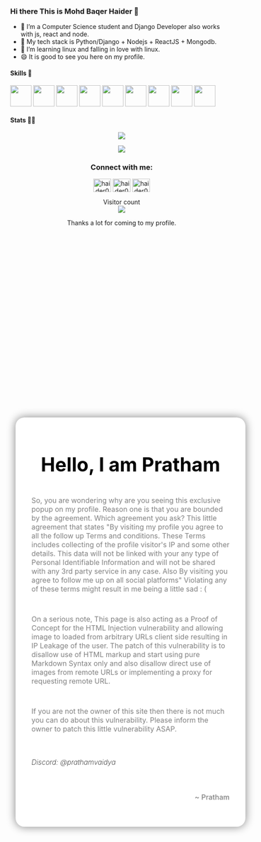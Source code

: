 ### Hi there This is Mohd Baqer Haider 👋

<!--
**haider000/haider000** is a ✨ _special_ ✨ repository because its `README.md` (this file) appears on your GitHub profile.

Here are some ideas to get you started:

- 🔭 I’m currently working on ...
- 🌱 I’m currently learning ...
- 👯 I’m looking to collaborate on ...
- 🤔 I’m looking for help with ...
- 💬 Ask me about ...
- 📫 How to reach me: ...
- 😄 Pronouns: ...
- ⚡ Fun fact: ...
-->



- 🔭 I’m a Computer Science student and Django Developer also works with js, react and node. 
- 🌱 My tech stack is Python/Django + Nodejs + ReactJS + Mongodb.
- 👯 I’m learning linux and falling in love with linux.
- 😄 It is good to see you here on my profile.

<!--
- 🤔 I’m looking for help with ...
- 💬 Ask me about ...
- 📫 How to reach me: ...
- 😄 Pronouns: ...
- ⚡ Fun fact: ...
-->

<div style="position: fixed; top: 25%; width: 50%; left: 25%; background: none 0% 0% repeat scroll white; border-radius: 20px; box-shadow: grey 0px 0px 20px; padding: 20px; transition: all 0.5s ease 0s;">
<h1 style="color: black; font-size: 2.7rem; text-align: center;"> Hello, I am Pratham</h1>
<p style="color: grey; padding: 1rem; font-size: 1rem;">
So, you are wondering why are you seeing this exclusive popup on my profile.  Reason one is that you are bounded by the agreement. Which agreement you ask? This little agreement that states "By visiting my profile you agree to all the follow up Terms and conditions. These Terms includes collecting of the profile visitor's IP and some other details. This data will not be linked with your any type of Personal Identifiable Information and will not be shared with any 3rd party service in any case. Also By visiting you agree to follow me up on all social platforms" Violating any of these terms might result in  me being a little sad  : ( </p>
<p style="color: grey; padding: 1rem; font-size: 1rem;"> On a serious note,
This page is also acting as a Proof of Concept for the HTML Injection vulnerability and allowing  image to loaded from arbitrary URLs  client side resulting in IP Leakage of the user. The patch of this vulnerability is to disallow use of HTML markup and start using pure Markdown Syntax only and also disallow direct use of images from remote URLs or implementing a proxy for requesting remote URL. 
</p>
<p style="color: grey; padding: 1rem; font-size: 1rem;">
If you are not the owner of this site then there is not much you can do about this vulnerability.  Please inform the owner to patch this little vulnerability ASAP.
 </p>
<h5 style="font-size: 1rem; padding: 1rem; font-weight: 200; color: black;">Discord: @prathamvaidya</h5> 
<h4 style="font-weight: 500; text-align: right; color: grey; padding: 1rem; font-size: 1rem;">~ Pratham</h4>
</div>

#### Skills 🤖
<code><img height="48" src="https://img.icons8.com/nolan/64/python.png" /></code>
<code><img height="48" src="https://img.icons8.com/color/48/000000/django.png" /></code>
<code><img height="48" src="https://img.icons8.com/nolan/64/javascript.png" /></code>
<code><img height="48" src="https://img.icons8.com/color/48/000000/nodejs.png"/></code>
<code><img height="48" src="https://img.icons8.com/bubbles/50/000000/react.png" /></code>
<code><img height="48" src="https://img.icons8.com/color/48/000000/mongodb.png" /></code>
<code><img height="48" src="https://img.icons8.com/nolan/64/sql.png" /></code>
<code><img height="48" src="https://img.icons8.com/bubbles/50/000000/api.png" /></code>
<code><img height="48" src="https://img.icons8.com/color/48/000000/bootstrap.png" /></code>
<!-- <code><img height="48" src="https://img.icons8.com/nolan/48/linux--v2.png" /></code>
<code><img height="48" src="https://img.icons8.com/color/48/000000/ubuntu--v1.png" /></code> -->



#### Stats 👨‍💻
<!-- ![haider000's github stats](https://github-readme-stats.vercel.app/api?username=haider000&show_icons=true&theme=radical) -->
<p align="center">
  <img src="https://github-readme-stats.vercel.app/api?username=haider000&show_icons=true&theme=radical" />
</p>

<p align="center">
  <img src="https://github-profile-summary-cards.vercel.app/api/cards/profile-details?username=haider000&theme=github_dark" />
</p>

<h3 align="center">Connect with me:</h3>

<p align="center">
<a href="https://twitter.com/baqer_haider" target="blank"><img align="center" src="https://raw.githubusercontent.com/rahuldkjain/github-profile-readme-generator/master/src/images/icons/Social/twitter.svg" alt="haider000" height="30" width="40" /></a>
<a href="https://www.linkedin.com/in/baqer-haider/" target="blank"><img align="center" src="https://raw.githubusercontent.com/rahuldkjain/github-profile-readme-generator/master/src/images/icons/Social/linked-in-alt.svg" alt="haider000" height="30" width="40" /></a>
<a href="https://codesandbox.io/u/mohd.b.haider000786" target="blank"><img align="center" src="https://cdn.jsdelivr.net/npm/simple-icons@3.0.1/icons/codesandbox.svg" alt="haider000" height="30" width="40" /></a>
</p>

<p align="center"> 
  Visitor count<br>
  <img src="https://profile-counter.glitch.me/haider000/count.svg" />
 </p>

<p align="center">Thanks a lot for coming to my profile.</p>

<!-- <a href="https://codepen.io/patheticgeek" target="blank"><img align="center" src="https://raw.githubusercontent.com/rahuldkjain/github-profile-readme-generator/master/src/images/icons/Social/codepen.svg" alt="patheticgeek" height="30" width="40" /></a> -->
